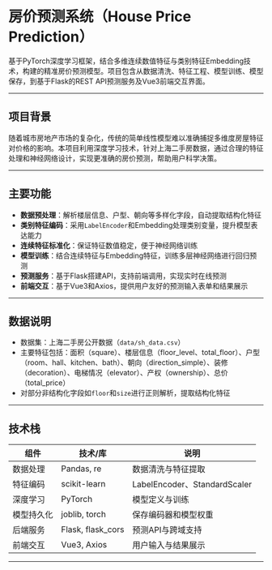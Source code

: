 # 房价预测系统（House Price Prediction）

基于PyTorch深度学习框架，结合多维连续数值特征与类别特征Embedding技术，构建的精准房价预测模型。项目包含从数据清洗、特征工程、模型训练、模型保存，到基于Flask的REST API预测服务及Vue3前端交互界面。

---

## 项目背景

随着城市房地产市场的复杂化，传统的简单线性模型难以准确捕捉多维度房屋特征对价格的影响。本项目利用深度学习技术，针对上海二手房数据，通过合理的特征处理和神经网络设计，实现更准确的房价预测，帮助用户科学决策。

---

## 主要功能

- **数据预处理**：解析楼层信息、户型、朝向等多样化字段，自动提取结构化特征  
- **类别特征编码**：采用`LabelEncoder`和Embedding处理类别变量，提升模型表达能力  
- **连续特征标准化**：保证特征数值稳定，便于神经网络训练  
- **模型训练**：结合连续特征与Embedding特征，训练多层神经网络进行回归预测  
- **预测服务**：基于Flask搭建API，支持前端调用，实现实时在线预测  
- **前端交互**：基于Vue3和Axios，提供用户友好的预测输入表单和结果展示  

---

## 数据说明

- 数据集：上海二手房公开数据（`data/sh_data.csv`）  
- 主要特征包括：面积（square）、楼层信息（floor_level、total_floor）、户型（room、hall、kitchen、bath）、朝向（direction_simple）、装修（decoration）、电梯情况（elevator）、产权（ownership）、总价（total_price）  
- 对部分非结构化字段如`floor`和`size`进行正则解析，提取结构化特征  

---

## 技术栈

| 组件         | 技术/库              | 说明                   |
| ------------ | -------------------- | ---------------------- |
| 数据处理     | Pandas, re           | 数据清洗与特征提取     |
| 特征编码     | scikit-learn         | LabelEncoder、StandardScaler |
| 深度学习     | PyTorch              | 模型定义与训练         |
| 模型持久化   | joblib, torch        | 保存编码器和模型权重   |
| 后端服务     | Flask, flask_cors    | 预测API与跨域支持      |
| 前端交互     | Vue3, Axios          | 用户输入与结果展示     |

---
